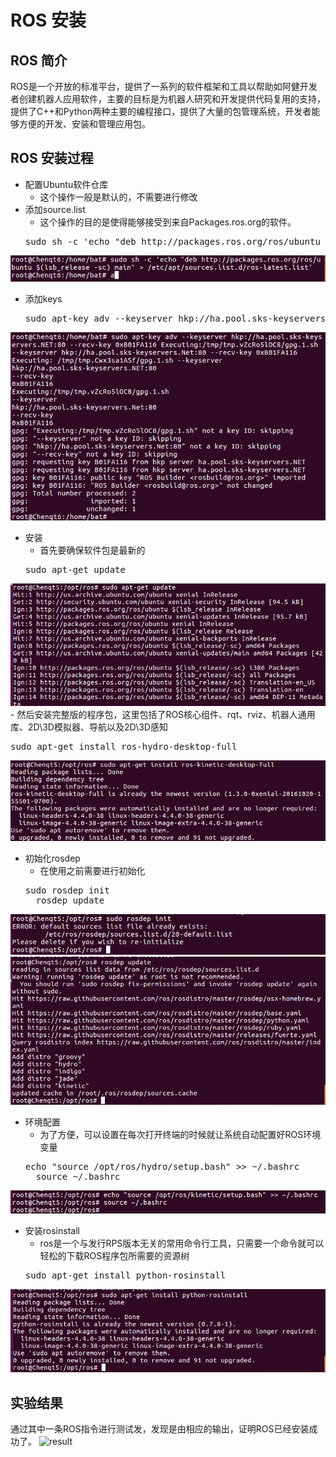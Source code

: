 # ROS 安装
## ROS 简介
ROS是一个开放的标准平台，提供了一系列的软件框架和工具以帮助如阿健开发者创建机器人应用软件，主要的目标是为机器人研究和开发提供代码复用的支持，提供了C++和Python两种主要的编程接口，提供了大量的包管理系统，开发者能够方便的开发、安装和管理应用包。
## ROS 安装过程
- 配置Ubuntu软件仓库
	- 这个操作一般是默认的，不需要进行修改
- 添加source.list<br>
	- 这个操作的目的是使得能够接受到来自Packages.ros.org的软件。
	<pre>sudo sh -c 'echo "deb http://packages.ros.org/ros/ubuntu $(lsb_release -sc) main" > /etc/apt/sources.list.d/ros-latest.list'</pre>
![1.2](https://github.com/Chenqt5/ES2016_14353028/blob/master/Lab5/ROS1.png)

- 添加keys
	<pre>sudo apt-key adv --keyserver hkp://ha.pool.sks-keyservers.NET:80 --recv-key 0xB01FA116</pre>
![1.3](https://github.com/Chenqt5/ES2016_14353028/blob/master/Lab5/ROS2.png)
- 安装
	- 首先要确保软件包是最新的
	<pre>sudo apt-get update</pre>
![1.4](https://github.com/Chenqt5/ES2016_14353028/blob/master/Lab5/ROS3.png)
	- 然后安装完整版的程序包，这里包括了ROS核心组件、rqt、rviz、机器人通用库、2D\3D模拟器、导航以及2D\3D感知
	<pre>sudo apt-get install ros-hydro-desktop-full</pre>
![1.4](https://github.com/Chenqt5/ES2016_14353028/blob/master/Lab5/ROS4.png)
- 初始化rosdep
	- 在使用之前需要进行初始化
	<pre>sudo rosdep init
	rosdep update</pre>
![1.5](https://github.com/Chenqt5/ES2016_14353028/blob/master/Lab5/ROS5.png)
![1.5](https://github.com/Chenqt5/ES2016_14353028/blob/master/Lab5/ROS6.png)
- 环境配置
	- 为了方便，可以设置在每次打开终端的时候就让系统自动配置好ROS环境变量
	<pre>echo "source /opt/ros/hydro/setup.bash" >> ~/.bashrc
	source ~/.bashrc</pre>
![1.6](https://github.com/Chenqt5/ES2016_14353028/blob/master/Lab5/ROS7.png)
- 安装rosinstall
	- ros是一个与发行RPS版本无关的常用命令行工具，只需要一个命令就可以轻松的下载ROS程序包所需要的资源树
	<pre>sudo apt-get install python-rosinstall</pre>
![1.7](https://github.com/Chenqt5/ES2016_14353028/blob/master/Lab5/ROS8.png)

## 实验结果
通过其中一条ROS指令进行测试发，发现是由相应的输出，证明ROS已经安装成功了。
![result](http://i.imgur.com/uKmayht.png)